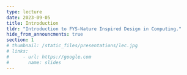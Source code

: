 ```yaml
---
type: lecture
date: 2023-09-05
title: Introduction
tldr: "Introduction to FYS-Nature Inspired Design in Computing."
hide_from_announcments: true
section: 1
# thumbnail: /static_files/presentations/lec.jpg
# links:
#     - url: https://google.com
#       name: slides
---
```

